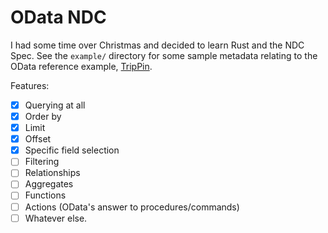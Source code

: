 # OData NDC

I had some time over Christmas and decided to learn Rust and the NDC Spec. See
the `example/` directory for some sample metadata relating to the OData
reference example, [TripPin](https://services.odata.org/V4/TripPinServiceRW).

Features:
- [X] Querying at all
- [X] Order by
- [X] Limit
- [X] Offset
- [X] Specific field selection
- [ ] Filtering
- [ ] Relationships
- [ ] Aggregates
- [ ] Functions
- [ ] Actions (OData's answer to procedures/commands)
- [ ] Whatever else.
